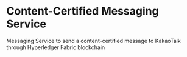 # Content-Certified Messaging Service

Messaging Service to send a content-certified message to KakaoTalk through Hyperledger Fabric blockchain

